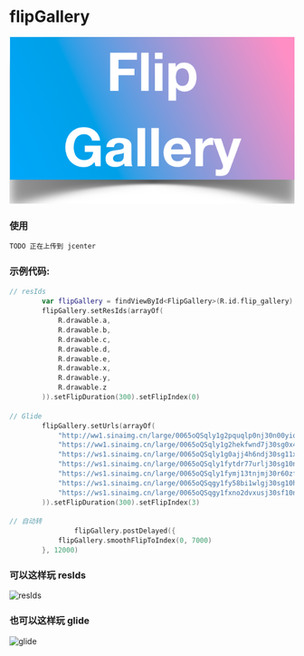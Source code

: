 # flipGallery
![FlipGallery](./resources/adv.png)



### 使用

```groovy
TODO 正在上传到 jcenter
```



### 示例代码:

```Kotlin
// resIds
        var flipGallery = findViewById<FlipGallery>(R.id.flip_gallery)
        flipGallery.setResIds(arrayOf(
            R.drawable.a,
            R.drawable.b,
            R.drawable.c,
            R.drawable.d,
            R.drawable.e,
            R.drawable.x,
            R.drawable.y,
            R.drawable.z
        )).setFlipDuration(300).setFlipIndex(0)

// Glide
        flipGallery.setUrls(arrayOf(
            "http://ww1.sinaimg.cn/large/0065oQSqly1g2pquqlp0nj30n00yiq8u.jpg",
            "https://ww1.sinaimg.cn/large/0065oQSqly1g2hekfwnd7j30sg0x4djy.jpg",
            "https://ws1.sinaimg.cn/large/0065oQSqly1g0ajj4h6ndj30sg11xdmj.jpg",
            "https://ws1.sinaimg.cn/large/0065oQSqly1fytdr77urlj30sg10najf.jpg",
            "https://ws1.sinaimg.cn/large/0065oQSqly1fymj13tnjmj30r60zf79k.jpg",
            "https://ws1.sinaimg.cn/large/0065oQSqgy1fy58bi1wlgj30sg10hguu.jpg",
            "https://ws1.sinaimg.cn/large/0065oQSqgy1fxno2dvxusj30sf10nqcm.jpg"
        )).setFlipDuration(300).setFlipIndex(3)

// 自动转
				flipGallery.postDelayed({
            flipGallery.smoothFlipToIndex(0, 7000)
        }, 12000)
```





### 可以这样玩 resIds

![resIds](./resources/resIds.gif)



### 也可以这样玩 glide

![glide](./resources/glide.gif)



